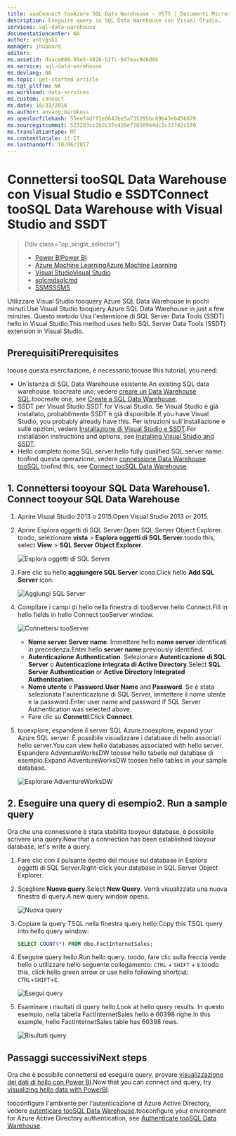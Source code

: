 ```yaml
---
title: aaaConnect tooAzure SQL Data Warehouse - VSTS | Documenti Microsoft
description: Eseguire query in SQL Data Warehouse con Visual Studio.
services: sql-data-warehouse
documentationcenter: NA
author: antvgski
manager: jhubbard
editor: 
ms.assetid: daace889-95e5-4826-b2fc-047eac9d6d95
ms.service: sql-data-warehouse
ms.devlang: NA
ms.topic: get-started-article
ms.tgt_pltfrm: NA
ms.workload: data-services
ms.custom: connect
ms.date: 10/31/2016
ms.author: anvang;barbkess
ms.openlocfilehash: 55eef4dff3e0647be5a735295bc89b43eb456079
ms.sourcegitcommit: 523283cc1b3c37c428e77850964dc1c33742c5f0
ms.translationtype: MT
ms.contentlocale: it-IT
ms.lasthandoff: 10/06/2017
---
```

# <a name="connect-toosql-data-warehouse-with-visual-studio-and-ssdt"></a><span data-ttu-id="6b99f-103">Connettersi tooSQL Data Warehouse con Visual Studio e SSDT</span><span class="sxs-lookup"><span data-stu-id="6b99f-103">Connect tooSQL Data Warehouse with Visual Studio and SSDT</span></span>
> [!div class="op_single_selector"]
> * [<span data-ttu-id="6b99f-104">Power BI</span><span class="sxs-lookup"><span data-stu-id="6b99f-104">Power BI</span></span>](sql-data-warehouse-get-started-visualize-with-power-bi.md)
> * [<span data-ttu-id="6b99f-105">Azure Machine Learning</span><span class="sxs-lookup"><span data-stu-id="6b99f-105">Azure Machine Learning</span></span>](sql-data-warehouse-get-started-analyze-with-azure-machine-learning.md)
> * [<span data-ttu-id="6b99f-106">Visual Studio</span><span class="sxs-lookup"><span data-stu-id="6b99f-106">Visual Studio</span></span>](sql-data-warehouse-query-visual-studio.md)
> * [<span data-ttu-id="6b99f-107">sqlcmd</span><span class="sxs-lookup"><span data-stu-id="6b99f-107">sqlcmd</span></span>](sql-data-warehouse-get-started-connect-sqlcmd.md) 
> * [<span data-ttu-id="6b99f-108">SSMS</span><span class="sxs-lookup"><span data-stu-id="6b99f-108">SSMS</span></span>](sql-data-warehouse-query-ssms.md)
> 
> 

<span data-ttu-id="6b99f-109">Utilizzare Visual Studio tooquery Azure SQL Data Warehouse in pochi minuti.</span><span class="sxs-lookup"><span data-stu-id="6b99f-109">Use Visual Studio tooquery Azure SQL Data Warehouse in just a few minutes.</span></span> <span data-ttu-id="6b99f-110">Questo metodo Usa l'estensione di SQL Server Data Tools (SSDT) hello in Visual Studio.</span><span class="sxs-lookup"><span data-stu-id="6b99f-110">This method uses hello SQL Server Data Tools (SSDT) extension in Visual Studio.</span></span> 

## <a name="prerequisites"></a><span data-ttu-id="6b99f-111">Prerequisiti</span><span class="sxs-lookup"><span data-stu-id="6b99f-111">Prerequisites</span></span>
<span data-ttu-id="6b99f-112">toouse questa esercitazione, è necessario:</span><span class="sxs-lookup"><span data-stu-id="6b99f-112">toouse this tutorial, you need:</span></span>

* <span data-ttu-id="6b99f-113">Un'istanza di SQL Data Warehouse esistente.</span><span class="sxs-lookup"><span data-stu-id="6b99f-113">An existing SQL data warehouse.</span></span> <span data-ttu-id="6b99f-114">toocreate uno, vedere [creare un Data Warehouse SQL][Create a SQL Data Warehouse].</span><span class="sxs-lookup"><span data-stu-id="6b99f-114">toocreate one, see [Create a SQL Data Warehouse][Create a SQL Data Warehouse].</span></span>
* <span data-ttu-id="6b99f-115">SSDT per Visual Studio.</span><span class="sxs-lookup"><span data-stu-id="6b99f-115">SSDT for Visual Studio.</span></span> <span data-ttu-id="6b99f-116">Se Visual Studio è già installato, probabilmente SSDT è già disponibile.</span><span class="sxs-lookup"><span data-stu-id="6b99f-116">If you have Visual Studio, you probably already have this.</span></span> <span data-ttu-id="6b99f-117">Per istruzioni sull'installazione e sulle opzioni, vedere [Installazione di Visual Studio e SSDT][Installing Visual Studio and SSDT].</span><span class="sxs-lookup"><span data-stu-id="6b99f-117">For installation instructions and options, see [Installing Visual Studio and SSDT][Installing Visual Studio and SSDT].</span></span>
* <span data-ttu-id="6b99f-118">Hello completo nome SQL server.</span><span class="sxs-lookup"><span data-stu-id="6b99f-118">hello fully qualified SQL server name.</span></span> <span data-ttu-id="6b99f-119">toofind questa operazione, vedere [connessione Data Warehouse tooSQL][Connect tooSQL Data Warehouse].</span><span class="sxs-lookup"><span data-stu-id="6b99f-119">toofind this, see [Connect tooSQL Data Warehouse][Connect tooSQL Data Warehouse].</span></span>

## <a name="1-connect-tooyour-sql-data-warehouse"></a><span data-ttu-id="6b99f-120">1. Connettersi tooyour SQL Data Warehouse</span><span class="sxs-lookup"><span data-stu-id="6b99f-120">1. Connect tooyour SQL Data Warehouse</span></span>
1. <span data-ttu-id="6b99f-121">Aprire Visual Studio 2013 o 2015.</span><span class="sxs-lookup"><span data-stu-id="6b99f-121">Open Visual Studio 2013 or 2015.</span></span>
2. <span data-ttu-id="6b99f-122">Aprire Esplora oggetti di SQL Server.</span><span class="sxs-lookup"><span data-stu-id="6b99f-122">Open SQL Server Object Explorer.</span></span> <span data-ttu-id="6b99f-123">toodo, selezionare **vista** > **Esplora oggetti di SQL Server**.</span><span class="sxs-lookup"><span data-stu-id="6b99f-123">toodo this, select **View** > **SQL Server Object Explorer**.</span></span>
   
    ![Esplora oggetti di SQL Server][1]
3. <span data-ttu-id="6b99f-125">Fare clic su hello **aggiungere SQL Server** icona.</span><span class="sxs-lookup"><span data-stu-id="6b99f-125">Click hello **Add SQL Server** icon.</span></span>
   
    ![Aggiungi SQL Server][2]
4. <span data-ttu-id="6b99f-127">Compilare i campi di hello nella finestra di tooServer hello Connect.</span><span class="sxs-lookup"><span data-stu-id="6b99f-127">Fill in hello fields in hello Connect tooServer window.</span></span>
   
    ![Connettersi tooServer][3]
   
   * <span data-ttu-id="6b99f-129">**Nome server**.</span><span class="sxs-lookup"><span data-stu-id="6b99f-129">**Server name**.</span></span> <span data-ttu-id="6b99f-130">Immettere hello **nome server** identificati in precedenza.</span><span class="sxs-lookup"><span data-stu-id="6b99f-130">Enter hello **server name** previously identified.</span></span>
   * <span data-ttu-id="6b99f-131">**Autenticazione**.</span><span class="sxs-lookup"><span data-stu-id="6b99f-131">**Authentication**.</span></span> <span data-ttu-id="6b99f-132">Selezionare **Autenticazione di SQL Server** o **Autenticazione integrata di Active Directory**.</span><span class="sxs-lookup"><span data-stu-id="6b99f-132">Select **SQL Server Authentication** or **Active Directory Integrated Authentication**.</span></span>
   * <span data-ttu-id="6b99f-133">**Nome utente** e **Password**.</span><span class="sxs-lookup"><span data-stu-id="6b99f-133">**User Name** and **Password**.</span></span> <span data-ttu-id="6b99f-134">Se è stata selezionata l'autenticazione di SQL Server, immettere il nome utente e la password.</span><span class="sxs-lookup"><span data-stu-id="6b99f-134">Enter user name and password if SQL Server Authentication was selected above.</span></span>
   * <span data-ttu-id="6b99f-135">Fare clic su **Connetti**.</span><span class="sxs-lookup"><span data-stu-id="6b99f-135">Click **Connect**.</span></span>
5. <span data-ttu-id="6b99f-136">tooexplore, espandere il server SQL Azure.</span><span class="sxs-lookup"><span data-stu-id="6b99f-136">tooexplore, expand your Azure SQL server.</span></span> <span data-ttu-id="6b99f-137">È possibile visualizzare i database di hello associati hello server.</span><span class="sxs-lookup"><span data-stu-id="6b99f-137">You can view hello databases associated with hello server.</span></span> <span data-ttu-id="6b99f-138">Espandere AdventureWorksDW toosee hello tabelle nel database di esempio.</span><span class="sxs-lookup"><span data-stu-id="6b99f-138">Expand AdventureWorksDW toosee hello tables in your sample database.</span></span>
   
    ![Esplorare AdventureWorksDW][4]

## <a name="2-run-a-sample-query"></a><span data-ttu-id="6b99f-140">2. Eseguire una query di esempio</span><span class="sxs-lookup"><span data-stu-id="6b99f-140">2. Run a sample query</span></span>
<span data-ttu-id="6b99f-141">Ora che una connessione è stata stabilita tooyour database, è possibile scrivere una query.</span><span class="sxs-lookup"><span data-stu-id="6b99f-141">Now that a connection has been established tooyour database, let's write a query.</span></span>

1. <span data-ttu-id="6b99f-142">Fare clic con il pulsante destro del mouse sul database in Esplora oggetti di SQL Server.</span><span class="sxs-lookup"><span data-stu-id="6b99f-142">Right-click your database in SQL Server Object Explorer.</span></span>
2. <span data-ttu-id="6b99f-143">Scegliere **Nuova query**.</span><span class="sxs-lookup"><span data-stu-id="6b99f-143">Select **New Query**.</span></span> <span data-ttu-id="6b99f-144">Verrà visualizzata una nuova finestra di query.</span><span class="sxs-lookup"><span data-stu-id="6b99f-144">A new query window opens.</span></span>
   
    ![Nuova query][5]
3. <span data-ttu-id="6b99f-146">Copiare la query TSQL nella finestra query hello:</span><span class="sxs-lookup"><span data-stu-id="6b99f-146">Copy this TSQL query into hello query window:</span></span>
   
    ```sql
    SELECT COUNT(*) FROM dbo.FactInternetSales;
    ```
4. <span data-ttu-id="6b99f-147">Eseguire query hello.</span><span class="sxs-lookup"><span data-stu-id="6b99f-147">Run hello query.</span></span> <span data-ttu-id="6b99f-148">toodo, fare clic sulla freccia verde hello o utilizzare hello seguente collegamento: `CTRL` + `SHIFT` + `E`.</span><span class="sxs-lookup"><span data-stu-id="6b99f-148">toodo this, click hello green arrow or use hello following shortcut: `CTRL`+`SHIFT`+`E`.</span></span>
   
    ![Esegui query][6]
5. <span data-ttu-id="6b99f-150">Esaminare i risultati di query hello.</span><span class="sxs-lookup"><span data-stu-id="6b99f-150">Look at hello query results.</span></span> <span data-ttu-id="6b99f-151">In questo esempio, nella tabella FactInternetSales hello è 60398 righe.</span><span class="sxs-lookup"><span data-stu-id="6b99f-151">In this example, hello FactInternetSales table has 60398 rows.</span></span>
   
    ![Risultati query][7]

## <a name="next-steps"></a><span data-ttu-id="6b99f-153">Passaggi successivi</span><span class="sxs-lookup"><span data-stu-id="6b99f-153">Next steps</span></span>
<span data-ttu-id="6b99f-154">Ora che è possibile connettersi ed eseguire query, provare [visualizzazione dei dati di hello con Power BI][visualizing hello data with PowerBI].</span><span class="sxs-lookup"><span data-stu-id="6b99f-154">Now that you can connect and query, try [visualizing hello data with PowerBI][visualizing hello data with PowerBI].</span></span>

<span data-ttu-id="6b99f-155">tooconfigure l'ambiente per l'autenticazione di Azure Active Directory, vedere [autenticare tooSQL Data Warehouse][Authenticate tooSQL Data Warehouse].</span><span class="sxs-lookup"><span data-stu-id="6b99f-155">tooconfigure your environment for Azure Active Directory authentication, see [Authenticate tooSQL Data Warehouse][Authenticate tooSQL Data Warehouse].</span></span>

<!--Arcticles-->
[Connect tooSQL Data Warehouse]: sql-data-warehouse-connect-overview.md
[Create a SQL Data Warehouse]: sql-data-warehouse-get-started-provision.md
[Installing Visual Studio and SSDT]: sql-data-warehouse-install-visual-studio.md
[Authenticate tooSQL Data Warehouse]: sql-data-warehouse-authentication.md
[visualizing hello data with PowerBI]: sql-data-warehouse-get-started-visualize-with-power-bi.md  

<!--Other-->
[Azure portal]: https://portal.azure.com

<!--Image references-->

[1]: media/sql-data-warehouse-query-visual-studio/open-ssdt.png
[2]: media/sql-data-warehouse-query-visual-studio/add-server.png
[3]: media/sql-data-warehouse-query-visual-studio/connection-dialog.png
[4]: media/sql-data-warehouse-query-visual-studio/explore-sample.png
[5]: media/sql-data-warehouse-query-visual-studio/new-query2.png
[6]: media/sql-data-warehouse-query-visual-studio/run-query.png
[7]: media/sql-data-warehouse-query-visual-studio/query-results.png
